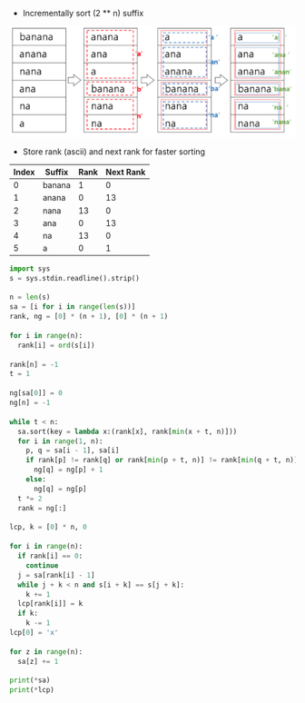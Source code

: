 * Incrementally sort (2 ** n) suffix

![BJ_9248](images/20210527_221330.png)

* Store rank (ascii) and next rank for faster sorting

| Index | Suffix | Rank | Next Rank |
| ----- | ------ | ---- | --------- |
| 0     | banana | 1    | 0         |
| 1     | anana  | 0    | 13        |
| 2     | nana   | 13   | 0         |
| 3     | ana    | 0    | 13        |
| 4     | na     | 13   | 0         |
| 5     | a      | 0    | 1         |

```py
import sys
s = sys.stdin.readline().strip()

n = len(s)
sa = [i for i in range(len(s))]
rank, ng = [0] * (n + 1), [0] * (n + 1)

for i in range(n):
  rank[i] = ord(s[i])

rank[n] = -1
t = 1

ng[sa[0]] = 0
ng[n] = -1

while t < n:
  sa.sort(key = lambda x:(rank[x], rank[min(x + t, n)]))
  for i in range(1, n):
    p, q = sa[i - 1], sa[i]
    if rank[p] != rank[q] or rank[min(p + t, n)] != rank[min(q + t, n)]:
      ng[q] = ng[p] + 1
    else:
      ng[q] = ng[p]
  t *= 2
  rank = ng[:]

lcp, k = [0] * n, 0

for i in range(n):
  if rank[i] == 0:
    continue
  j = sa[rank[i] - 1]
  while j + k < n and s[i + k] == s[j + k]:
    k += 1
  lcp[rank[i]] = k
  if k:
    k -= 1
lcp[0] = 'x'

for z in range(n):
  sa[z] += 1

print(*sa)
print(*lcp)
```
